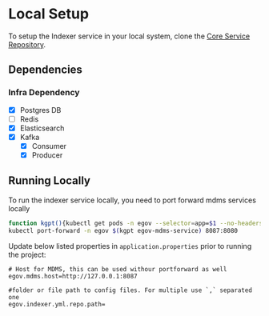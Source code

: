 # Local Setup

To setup the Indexer service in your local system, clone the [Core Service Repository](https://github.com/upyog/UPYOG/tree/master/core-services).

## Dependencies

### Infra Dependency

- [X] Postgres DB
- [ ] Redis
- [X] Elasticsearch
- [X] Kafka
  - [X] Consumer
  - [X] Producer

## Running Locally

To run the indexer service locally, you need to port forward mdms services locally

```bash
function kgpt(){kubectl get pods -n egov --selector=app=$1 --no-headers=true | head -n1 | awk '{print $1}'}
kubectl port-forward -n egov $(kgpt egov-mdms-service) 8087:8080
```

Update below listed properties in `application.properties` prior to running the project:

```
# Host for MDMS, this can be used withour portforward as well
egov.mdms.host=http://127.0.0.1:8087

#folder or file path to config files. For multiple use `,` separated one
egov.indexer.yml.repo.path=
```

